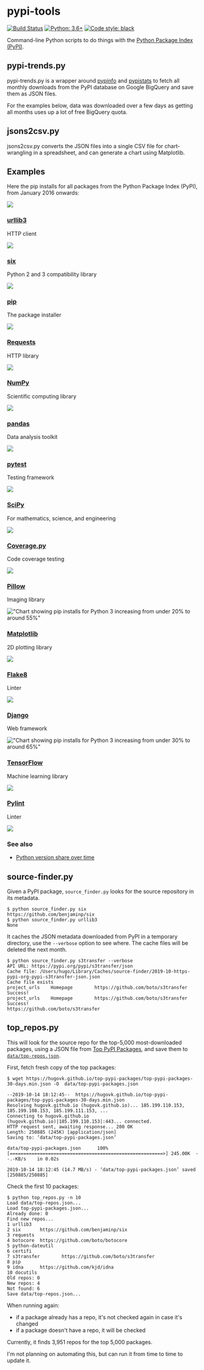 # pypi-tools

[![Build Status](https://travis-ci.org/hugovk/pypi-tools.svg?branch=master)](https://travis-ci.org/hugovk/pypi-tools)
[![Python: 3.6+](https://img.shields.io/badge/python-3.6+-blue.svg)](https://www.python.org/downloads/)
[![Code style: black](https://img.shields.io/badge/code%20style-black-000000.svg)](https://github.com/python/black)

Command-line Python scripts to do things with the
[Python Package Index (PyPI)](https://pypi.org/).

## pypi-trends.py

pypi-trends.py is a wrapper around [pypinfo](https://github.com/ofek/pypinfo)
and [pypistats](https://github.com/hugovk/pypistats) to fetch all monthly downloads from
the PyPI database on Google BigQuery and save them as JSON files.

For the examples below, data was downloaded over a few days as getting all
months uses up a lot of free BigQuery quota.

## jsons2csv.py

jsons2csv.py converts the JSON files into a single CSV file for chart-wrangling
in a spreadsheet, and can generate a chart using Matplotlib.

## Examples

Here the pip installs for all packages from the Python Package Index (PyPI),
from January 2016 onwards:

![](images/pip-install-all.png)

### [urllib3](https://github.com/urllib3/urllib3)

HTTP client

![](images/pip-install-urllib3.png)

### [six](https://github.com/benjaminp/six)

Python 2 and 3 compatibility library

![](images/pip-install-six.png)

### [pip](https://github.com/pypa/pip)

The package installer

![](images/pip-install-pip.png)

### [Requests](https://github.com/psf/requests)

HTTP library

![](images/pip-install-requests.png)

### [NumPy](https://github.com/numpy/numpy)

Scientific computing library

![](images/pip-install-numpy.png)

### [pandas](https://github.com/pandas-dev/pandas)

Data analysis toolkit

![](images/pip-install-pandas.png)

### [pytest](https://github.com/pytest-dev/pytest)

Testing framework

![](images/pip-install-pytest.png)

### [SciPy](https://github.com/scipy/scipy)

For mathematics, science, and engineering

![](images/pip-install-scipy.png)

### [Coverage.py](https://github.com/nedbat/coveragepy)

Code coverage testing

![](images/pip-install-coverage.png)

### [Pillow](https://github.com/python-pillow/Pillow)

Imaging library

!["Chart showing pip installs for Python 3 increasing from under 20% to around 55%"](images/pip-install-pillow.png)

### [Matplotlib](https://github.com/matplotlib/matplotlib)

2D plotting library

![](images/pip-install-matplotlib.png)

### [Flake8](https://gitlab.com/pycqa/flake8)

Linter

![](images/pip-install-flake8.png)

### [Django](https://github.com/python-pillow/Pillow)

Web framework

!["Chart showing pip installs for Python 3 increasing from under 30% to around 65%"](images/pip-install-django.png)

### [TensorFlow](https://github.com/tensorflow/tensorflow/)

Machine learning library

![](images/pip-install-tensorflow.png)

### [Pylint](https://github.com/PyCQA/pylint/)

Linter

![](images/pip-install-pylint.png)

<!--
### [pylast](https://github.com/pylast/pylast)

Interface to Last.fm

!["Chart showing pip installs for Python 3 increasing from under 20% to over 50%"](images/pip-install-pylast.png)
-->

### See also

* [Python version share over time](https://medium.com/@hugovk/python-version-share-over-time-cf4498822650)

## source-finder.py

Given a PyPI package, `source_finder.py` looks for the source repository in its metadata.

```console
$ python source_finder.py six
https://github.com/benjaminp/six
$ python source_finder.py urllib3
None
```

It caches the JSON metadata downloaded from PyPI in a temporary directory, use the `--verbose` option to see where. The cache files will be deleted the next month.

```console
$ python source_finder.py s3transfer --verbose
API URL: https://pypi.org/pypi/s3transfer/json
Cache file: /Users/hugo/Library/Caches/source-finder/2019-10-https-pypi-org-pypi-s3transfer-json.json
Cache file exists
project_urls    Homepage        https://github.com/boto/s3transfer
Success!
project_urls    Homepage        https://github.com/boto/s3transfer
Success!
https://github.com/boto/s3transfer
```

## top_repos.py

This will look for the source repo for the top-5,000 most-downloaded packages, using a JSON file from [Top PyPI Packages](https://hugovk.github.io/top-pypi-packages/), and save them to [`data/top-repos.json`](https://hugovk.github.io/pypi-tools/data/top-repos.json).

First, fetch fresh copy of the top packages:

```console
$ wget https://hugovk.github.io/top-pypi-packages/top-pypi-packages-30-days.min.json -O  data/top-pypi-packages.json

--2019-10-14 18:12:45--  https://hugovk.github.io/top-pypi-packages/top-pypi-packages-30-days.min.json
Resolving hugovk.github.io (hugovk.github.io)... 185.199.110.153, 185.199.108.153, 185.199.111.153, ...
Connecting to hugovk.github.io (hugovk.github.io)|185.199.110.153|:443... connected.
HTTP request sent, awaiting response... 200 OK
Length: 250885 (245K) [application/json]
Saving to: ‘data/top-pypi-packages.json’

data/top-pypi-packages.json      100%[========================================================>] 245.00K  --.-KB/s    in 0.02s

2019-10-14 18:12:45 (14.7 MB/s) - ‘data/top-pypi-packages.json’ saved [250885/250885]
```

Check the first 10 packages:

```console
$ python top_repos.py -n 10
Load data/top-repos.json...
Load top-pypi-packages.json...
Already done: 0
Find new repos...
1 urllib3
2 six       https://github.com/benjaminp/six
3 requests
4 botocore  https://github.com/boto/botocore
5 python-dateutil
6 certifi
7 s3transfer        https://github.com/boto/s3transfer
8 pip
9 idna      https://github.com/kjd/idna
10 docutils
Old repos: 0
New repos: 4
Not found: 6
Save data/top-repos.json...
```

When running again:
* if a package already has a repo, it's not checked again in case it's changed
* if a package doesn't have a repo, it will be checked

Currently, it finds 3,951 repos for the top 5,000 packages.

I'm not planning on automating this, but can run it from time to time to update it.
